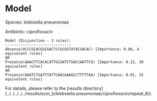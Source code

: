 
# Model

Species: klebsiella pneumoniae

Antibiotic: ciprofloxacin

```
Model (Disjunction - 3 rules):
------------------------------
Absence(ACCCGCACGGCGACTCCGCGGTATACGACAC) [Importance: 0.86, 4 equivalent rules]
OR
Presence(AAACTTCACACATTGCGATCTGACCAATTCG) [Importance: 0.22, 20 equivalent rules]
OR
Presence(AAATCTGATTTATTCAACAAAGCCTTTTTAA) [Importance: 0.01, 25 equivalent rules]

```

For details, please refer to the [results directory](../../../../../results/scm_b/klebsiella pneumoniae/ciprofloxacin/repeat_6/).

